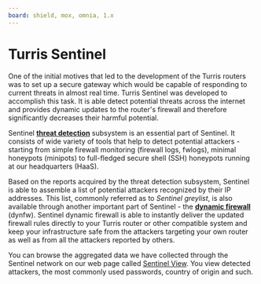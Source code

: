 ```yaml
---
board: shield, mox, omnia, 1.x
---
```

# Turris Sentinel

One of the initial motives that led to the development of the Turris routers was
to set up a secure gateway which would be capable of responding to current
threats in almost real time. Turris Sentinel was developed to accomplish this
task. It is able detect potential threats across the internet and provides
dynamic updates to the router's firewall and therefore significantly decreases
their harmful potential.

Sentinel **[threat detection](threat-detection.md)** subsystem is an essential part
of Sentinel. It consists of wide variety of tools that help to detect potential
attackers - starting from simple firewall monitoring (firewall logs, fwlogs),
minimal honeypots (minipots) to full-fledged secure shell (SSH) honeypots
running at our headquarters (HaaS).

Based on the reports acquired by the threat detection subsystem, Sentinel is able
to assemble a list of potential attackers recognized by their IP addresses. This
list, commonly referred as to *Sentinel greylist*, is also available through
another important part of Sentinel - the
**[dynamic firewall](dynfw.md)** (dynfw). Sentinel dynamic
firewall is able to instantly deliver the updated firewall rules directly to your
Turris router or other compatible system and keep your infrastructure safe from
the attackers targeting your own router as well as from all the attackers
reported by others.

You can browse the aggregated data we have collected through the Sentinel
network on our web page called [Sentinel View](https://view.sentinel.turris.cz/).
You view detected attackers, the most commonly used passwords, country of
origin and such.
